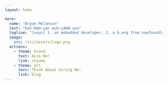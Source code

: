 ```yaml
---
layout: home

hero:
  name: "Bryan Melanson"
  text: "buh-RAH-yan muh-LAHN-son"
  tagline: "[noun] 1. an embedded developer, 2. a b.eng from newfoundland, 3. slow-moving land mammal"
  image:
    src: /src/assets/logo.png
  actions:
    - theme: brand
      text: Hire Me! 
      link: resume
    - theme: alt
      text: Think About Hiring Me!
      link: blog
---
```


